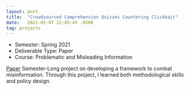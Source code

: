 ```yaml
---
layout: post
title:  "Crowdsourced Comprehension Quizzes Countering Clickbait"
date:   2021-05-07 12:45:45 -0500
tag: projects
---
```

<ul>
  <li>Semester: Spring 2021</li>
  <li>Deliverable Type: Paper</li>
  <li>Course: Problematic and Misleading Information</li>
</ul>

[Paper](../../../assets/quizzes.pdf)
Semester-Long project on developing a framework to combat misinformation. Through this project, I learned both methodological skills and policy design.

